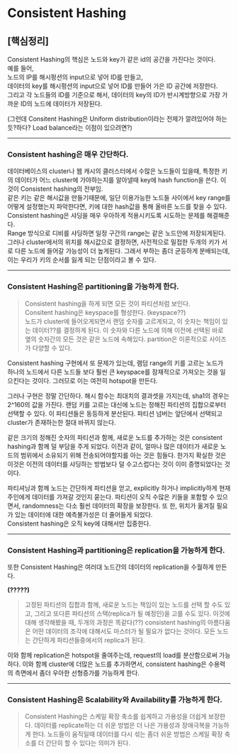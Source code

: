 # Consistent Hashing

## [핵심정리]  
Consistent Hashing의 핵심은 노드와 key가 같은 id의 공간을 가진다는 것이다.  
예를 들어,  
노드의 IP를 해시펑션의 input으로 넣어 ID를 만들고,  
데이터의 key를 해시펑션의 input으로 넣어 ID를 만들어 가은 ID 공간에 저장한다.  
그리고 각 노드들의 ID를 기준으로 해서, 데이터의 key의 ID가 반시계방향으로 가장 가까운 ID의 노드에 데이터가 저장된다. 

(그런데 Consitent Hashing은 Uniform distribution이라는 전제가 깔려있어야 하는듯?하다? Load balance라는 이점이  있으려면?)  

-----

### Consistent hashing은 매우 간단하다. 
데이터베이스의 cluster나 웹 캐시의 클러스터에서 수많은 노드들이 있을때, 특정한 키의 데이터가 어느 cluster에 가야하는지를 알아낼때 key에 hash function을 쓴다. 이것이 Consistent hashing의 전부임.  
같은 키는 같은 해시값을 만들기때문에, 일단 이용가능한 노드들 사이에서 key range를 어떻게 설정했는지 파악한다면, 키에 대한 hash값을 통해 올바른 노드를 찾을 수 있다.  
Consistent hashing은 샤딩을 매우 우아하게 적용시키도록 시도하는 문제를 해결해준다.  
Range 방식으로 디비를 샤딩하면 일정 구간의 range는 같은 노드안에 저장되게된다. 그러나 cluster에서의 위치를 해시값으로 결정하면, 사전적으로 밀접한 두개의 키가 서로 다른 노드에 들어갈 가능성이 더 높게된다. 그래서 부하는 좀더 균등하게 분배되는데, 이는 우리가 키의 순서를 잃게 되는 단점이라고 볼 수 있다.  

---

### Consistent Hashing은 partitioning을 가능하게 한다.   
> Consistent hashing을 하게 되면 모든 것이 파티션처럼 보인다.  
> Consitent hashing은 keyspace를 형성한다. (keyspace??)  
> 노드가 cluster에 들어오게되면서 랜덤 숫자를 고르게되고, 이 숫자는 책임이 있는 데이터??를 결정하게 된다. 이 숫자와 다른 노드에 의해 이전에 선택된 바로 옆의 숫자간의 모든 것은 같은 노드에 속해있다. partition은 이론적으로 사이즈가 다양할 수 있다.  

Consistent hashing 구현에서 또 문제가 있는데, 램덤 range의 키를 고르는 노드가 하나의 노드에서 다른 노드들 보다 훨씬 큰 keyspace를 잠재적으로 가져오는 것을 일으킨다는 것이다. 그러므로 이는 여전히 hotspot을 만든다.  
  
그러나 구현은 정말 간단하다. 해시 함수는 최대치의 결과셋을 가지는데, sha1의 경우는 2^160의 값을 가진다. 랜덤 키를 고르는 대신에 노드는 정해진 파티션의 집합으로부터 선택할 수 있다. 이 파티션들은 동등하게 분산된다. 파티션 넘버는 앞단에서 선택되고 cluster가 존재하는한 절대 바뀌지 않는다.  
  
같은 크기의 정해진 숫자의 파티션과 함께, 새로운 노드를 추가하는 것은 consistent hashing과 함께 덜 부담을 주게 되었다. 이전과 같이, 얼마나 많은 데이터가 새로운 노드의 범위에서 소유되기 위해 전송되어야할지를 아는 것은 힘들다. 한가지 확실한 것은 이것은 이전의 데이터를 샤딩하는 방법보다 덜 수고스럽다는 것이 이미 증명되었다는 것이다.  
  
파티셔닝과 함께 노드는 간단하게 파티션을 얻고, explicitly 하거나 implicitly하게 현재 주인에게 데이터를 가져갈 것인지 묻는다. 파티션이 오직 수많은 키들을 포함할 수 있으면서, randomness는 다소 훨씬 데이터의 확장을 보장한다. 또 한, 위치가 옮겨질 필요가 있는 데이터에 대한 예측불가성은 더 줄어들게 되었다.  
Consistent hashing은 오직 key에 대해서만 집중한다.  

---

### Consistent Hashing과 partitioning은 replication을 가능하게 한다.  

  또한 Consistent Hashing은 여러대 노드간의 데이터의 replication을 수월하게 만든다.   

**(?????)**  
> 고정된 파티션의 집합과 함께, 새로운 노드는 책임이 있는 노드를 선택 할 수도 있고, 그리고 또다른 파티션의 스택(replica가 될 예정인)을 고를 수도 있다. 이것에 대해 생각해봤을 때, 두개의 과정은 똑같다(??) consistent hashing의 아름다움은 어떤 데이터의 조각에 대해서도 마스터가 될 필요가 없다는 것이다. 모든 노드는 간단하게 파티션들중에서의 replica가 된다.  
  
이와 함께 replication은 hotspot을 줄여주는데, request의 load를 분산함으로써 가능하다. 이와 함께 cluster에 더많은 노드를 추가하면서, consistent hashing은 수용력의 측면에서 좀더 우아한 선형증가를 가능하게 한다.  

---

### Consistent Hashing은 Scalability와 Availability를 가능하게 한다.
> Consistent Hashing은 스케일 확장 축소를 쉽게하고 가용성을 더쉽게 보장한다. 데이터를 replicate하는 더 쉬운 방법은 더 나은 가용성과 장애극복을 가능하게 한다. 노드들이 움직일때 데이터를 다시 섞는 좀더 쉬운 방법은 스케일 확장 축소를 더 간단히 할 수 있다는 의미가 된다.
